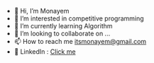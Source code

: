 - 👋 Hi, I’m Monayem
- 👀 I’m interested in competitive programming
- 🌱 I’m currently learning Algorithm
- 💞️ I’m looking to collaborate on ...
- 📫 How to reach me itsmonayem@gmail.com
- 🧷 LinkedIn : <a href="https://www.linkedin.com/in/md-monayem-hossain-a55b44209">Click me</a>
<!---
itsmonayem/itsmonayem is a ✨ special ✨ repository because its `README.md` (this file) appears on your GitHub profile.
You can click the Preview link to take a look at your changes.
--->
